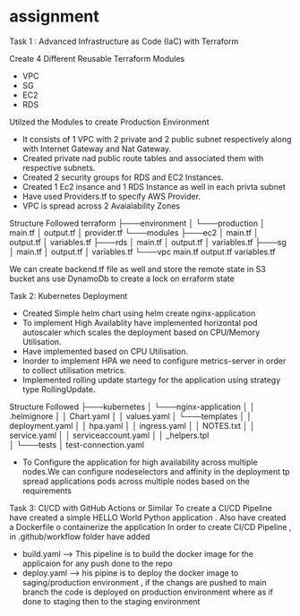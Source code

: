 # assignment

Task 1 : Advanced Infrastructure as Code (IaC) with Terraform

Create 4 Different Reusable Terraform Modules

- VPC
- SG
- EC2
- RDS

Utilzed the Modules to create Production Environment

- It consists of 1 VPC with 2 private and 2 public subnet respectively along with Internet Gateway and Nat Gateway.
- Created private nad public route tables and associated them with respective subnets.
- Created 2 security groups for RDS and EC2 Instances.
- Created 1 Ec2 insance and 1 RDS Instance as well in each privta subnet
- Have used Providers.tf to specify AWS Provider.
- VPC is spread across 2 Avaialability Zones

Structure Followed
terraform
├───environment
│ └───production
│ main.tf
│ output.tf
│ provider.tf
└───modules
├───ec2
│ main.tf
│ output.tf
│ variables.tf
├───rds
│ main.tf
│ output.tf
│ variables.tf
├───sg
│ main.tf
│ output.tf
│ variables.tf
└───vpc
main.tf
output.tf
variables.tf

We can create backend.tf file as well and store the remote state in S3 bucket ans use DynamoDb to create a lock on erraform state 

Task 2: Kubernetes Deployment

- Created Simple helm chart using helm create nginx-application
- To implement High Availablity have implemented horizontal pod autoscaler which scales the deployment based on CPU/Memory Utilisation.
- Have implemented based on CPU Utilisation.
- Inorder to implement HPA we need to configure metrics-server in order to collect utilisation
  metrics.
- Implemented rolling update startegy for the application using strategy type RollingUpdate.

Structure Followed
├───kubernetes
│ └───nginx-application
│ │ .helmignore
│ │ Chart.yaml
│ │ values.yaml
│ └───templates
│ │ deployment.yaml
│ │ hpa.yaml
│ │ ingress.yaml
│ │ NOTES.txt
│ │ service.yaml
│ │ serviceaccount.yaml
│ │ \_helpers.tpl  
│ └───tests
│ test-connection.yaml

- To Configure the application for high availability across multiple nodes.We can configure nodeselectors and affinity in the deployment tp spread applications pods across multiple nodes based on the requirements


Task 3: CI/CD with GitHub Actions or Similar
To create a CI/CD Pipeline have created a simple HELLO World Python application . Also have created a Dockerfile o containerize the application 
In order to create CI/CD Pipeline , in .github/workflow folder have added
  - build.yaml --> This pipeline is to build the docker image for the applicaion for any push done to the repo
  - deploy.yaml --> his pipine is to deploy the docker image to saging/production environment , if the changs are pushed to main branch the code is deployed on production environment where as if done to staging then to the staging environment
